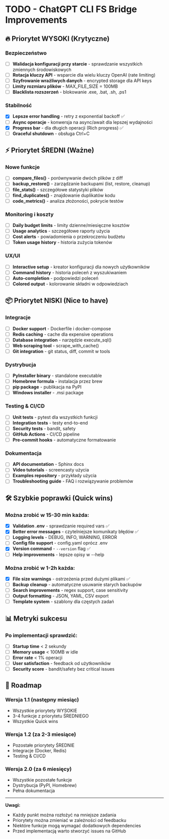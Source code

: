 # TODO - ChatGPT CLI FS Bridge Improvements

## 🔥 Priorytet WYSOKI (Krytyczne)

### Bezpieczeństwo
- [ ] **Walidacja konfiguracji przy starcie** - sprawdzanie wszystkich zmiennych środowiskowych
- [ ] **Rotacja kluczy API** - wsparcie dla wielu kluczy OpenAI (rate limiting)
- [ ] **Szyfrowanie wrażliwych danych** - encrypted storage dla API keys
- [ ] **Limity rozmiaru plików** - MAX_FILE_SIZE = 100MB
- [ ] **Blacklista rozszerzeń** - blokowanie .exe, .bat, .sh, .ps1

### Stabilność
- [x] **Lepsze error handling** - retry z exponential backoff ✅
- [ ] **Async operacje** - konwersja na async/await dla lepszej wydajności
- [x] **Progress bar** - dla długich operacji (Rich progress) ✅
- [ ] **Graceful shutdown** - obsługa Ctrl+C

## ⚡ Priorytet ŚREDNI (Ważne)

### Nowe funkcje
- [ ] **compare_files()** - porównywanie dwóch plików z diff
- [ ] **backup_restore()** - zarządzanie backupami (list, restore, cleanup)
- [ ] **file_stats()** - szczegółowe statystyki plików
- [ ] **find_duplicates()** - znajdowanie duplikatów kodu
- [ ] **code_metrics()** - analiza złożoności, pokrycie testów

### Monitoring i koszty
- [ ] **Daily budget limits** - limity dzienne/miesięczne kosztów
- [ ] **Usage analytics** - szczegółowe raporty użycia
- [ ] **Cost alerts** - powiadomienia o przekroczeniu budżetu
- [ ] **Token usage history** - historia zużycia tokenów

### UX/UI
- [ ] **Interactive setup** - kreator konfiguracji dla nowych użytkowników
- [ ] **Command history** - historia poleceń z wyszukiwaniem
- [ ] **Auto-completion** - podpowiedzi poleceń
- [ ] **Colored output** - kolorowanie składni w odpowiedziach

## 📦 Priorytet NISKI (Nice to have)

### Integracje
- [ ] **Docker support** - Dockerfile i docker-compose
- [ ] **Redis caching** - cache dla expensive operations
- [ ] **Database integration** - narzędzie execute_sql()
- [ ] **Web scraping tool** - scrape_with_cache()
- [ ] **Git integration** - git status, diff, commit w tools

### Dystrybucja
- [ ] **PyInstaller binary** - standalone executable
- [ ] **Homebrew formula** - instalacja przez brew
- [ ] **pip package** - publikacja na PyPI
- [ ] **Windows installer** - .msi package

### Testing & CI/CD
- [ ] **Unit tests** - pytest dla wszystkich funkcji
- [ ] **Integration tests** - testy end-to-end
- [ ] **Security tests** - bandit, safety
- [ ] **GitHub Actions** - CI/CD pipeline
- [ ] **Pre-commit hooks** - automatyczne formatowanie

### Dokumentacja
- [ ] **API documentation** - Sphinx docs
- [ ] **Video tutorials** - screencasty użycia
- [ ] **Examples repository** - przykłady użycia
- [ ] **Troubleshooting guide** - FAQ i rozwiązywanie problemów

## 🛠️ Szybkie poprawki (Quick wins)

### Można zrobić w 15-30 min każda:
- [x] **Validation .env** - sprawdzanie required vars ✅
- [x] **Better error messages** - czytelniejsze komunikaty błędów ✅
- [ ] **Logging levels** - DEBUG, INFO, WARNING, ERROR
- [ ] **Config file support** - config.yaml oprócz .env
- [x] **Version command** - `--version` flag ✅
- [ ] **Help improvements** - lepsze opisy w --help

### Można zrobić w 1-2h każda:
- [x] **File size warnings** - ostrzeżenia przed dużymi plikami ✅
- [ ] **Backup cleanup** - automatyczne usuwanie starych backupów
- [ ] **Search improvements** - regex support, case sensitivity
- [ ] **Output formatting** - JSON, YAML, CSV export
- [ ] **Template system** - szablony dla częstych zadań

## 📊 Metryki sukcesu

### Po implementacji sprawdzić:
- [ ] **Startup time** < 2 sekundy
- [ ] **Memory usage** < 100MB w idle
- [ ] **Error rate** < 1% operacji
- [ ] **User satisfaction** - feedback od użytkowników
- [ ] **Security score** - bandit/safety bez critical issues

## 🎯 Roadmap

### Wersja 1.1 (następny miesiąc)
- Wszystkie priorytety WYSOKIE
- 3-4 funkcje z priorytetu ŚREDNIEGO
- Wszystkie Quick wins

### Wersja 1.2 (za 2-3 miesiące)  
- Pozostałe priorytety ŚREDNIE
- Integracje (Docker, Redis)
- Testing & CI/CD

### Wersja 2.0 (za 6 miesięcy)
- Wszystkie pozostałe funkcje
- Dystrybucja (PyPI, Homebrew)
- Pełna dokumentacja

---

**Uwagi:**
- Każdy punkt można rozłożyć na mniejsze zadania
- Priorytety można zmieniać w zależności od feedbacku
- Niektóre funkcje mogą wymagać dodatkowych dependencies
- Przed implementacją warto stworzyć issues na GitHub
